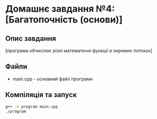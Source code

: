 # Домашнє завдання №4: [Багатопочність (основи)]

## Опис завдання
[програма обчислює різні математичні функції в окремих потоках]

## Файли
- main.cpp - основний файл програми


## Компіляція та запуск
```bash
g++ -o program main.cpp
./program

